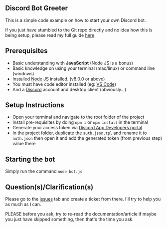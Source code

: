 ## Discord Bot Greeter

This is a simple code example on how to start your own Discord bot.

If you just have stumbled to the Git repo directly and no idea how this is being setup, please read my full guide [here](https://medium.com/davao-js/2019-tutorial-creating-your-first-simple-discord-bot-47fc836a170b).

## Prerequisites

- Basic understanding with **JavaScript** (Node JS is a bonus)
- Basic knowledge on using your terminal (mac/linux) or command line (windows)
- Installed [Node JS](https://nodejs.org/en/) installed. (v8.0.0 or above)
- You must have code editor installed (eg: [VS Code](https://sublimetext.com/))
- And a [Discord](https://discordapp.com/) account and desktop client (obviously…)

## Setup Instructions

- Open your terminal and navigate to the root folder of the project
- Install pre-requisites by doing `npm i` or `npm install` in the terminal
- Generate your access token via [Discord App Developers portal](https://discordapp.com/developers/applications/).
- In the project folder, duplicate the `auth.json.tpl` and rename it to `auth.json` then open it and add the generated token (from previous step) value there

## Starting the bot

Simply run the command `node bot.js`

## Question(s)/Clarification(s)

Please go to the [issues](https://github.com/renesansz/discord-greeter-bot/issues) tab and create a ticket from there. I'll try to help you as much as I can.

PLEASE before you ask, try to re-read the documentation/article if maybe you just have skipped something, then that's the time you ask.
